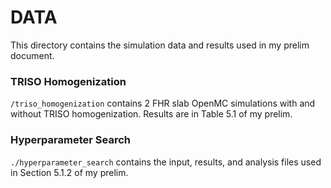 # DATA 
This directory contains the simulation data and results used in my prelim
document. 

### TRISO Homogenization
`/triso_homogenization` contains 2 FHR slab OpenMC simulations with and without 
TRISO homogenization. Results are in Table 5.1 of my prelim. 

### Hyperparameter Search 
`./hyperparameter_search` contains the input, results, and analysis files used 
in Section 5.1.2 of my prelim. 